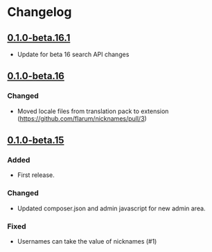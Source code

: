 # Changelog

## [0.1.0-beta.16.1](https://github.com/flarum/nicknames/compare/v0.1.0-beta.16...v0.1.0-beta.16.1)

- Update for beta 16 search API changes

## [0.1.0-beta.16](https://github.com/flarum/nicknames/compare/v0.1.0-beta.15...v0.1.0-beta.16)

### Changed
- Moved locale files from translation pack to extension (https://github.com/flarum/nicknames/pull/3)

## [0.1.0-beta.15](https://github.com/flarum/nicknames/compare/f139899d706e174128f5e07bcec78ba275181b73...v0.1.0-beta.15)

### Added
- First release.

### Changed
- Updated composer.json and admin javascript for new admin area.

### Fixed
- Usernames can take the value of nicknames (#1)
